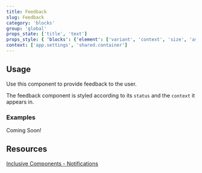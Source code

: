```yaml
---
title: Feedback
slug: Feedback
category: 'blocks'
group: 'global'
props_state: ['title', 'text']
props_style: { 'blocks': {'element': ['variant', 'context', 'size', 'asset', 'status']} }
context: ['app.settings', 'shared.container']
---
```


## Usage

Use this component to provide feedback to the user.

The feedback component is styled according to its `status` and the `context` it appears in.

### Examples

<p class="feedback:prose status:default bg:default:100 variant:bare emoji:default">Coming Soon!</p>

## Resources

[Inclusive Components - Notifications](https://inclusive-components.design/notifications/)
